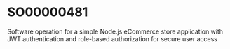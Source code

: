 # SO00000481
Software operation for a simple Node.js eCommerce store application with JWT authentication and role-based authorization for secure user access
